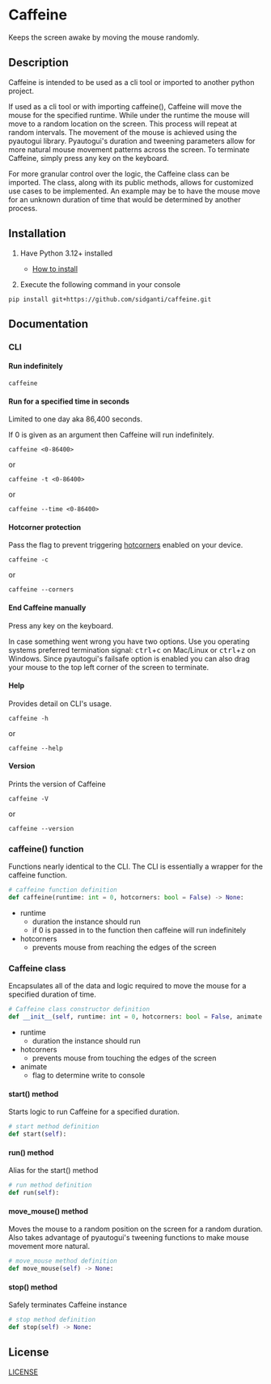 # Caffeine

Keeps the screen awake by moving the mouse randomly.

## Description

Caffeine is intended to be used as a cli tool or imported to another python project.

If used as a cli tool or with importing caffeine(), Caffeine will move the mouse for the specified runtime. While under the runtime the mouse will move to a random location on the screen. This process will repeat at random intervals. The movement of the mouse is achieved using the pyautogui library. Pyautogui's duration and tweening parameters allow for more natural mouse movement patterns across the screen. To terminate Caffeine, simply press any key on the keyboard.

For more granular control over the logic, the Caffeine class can be imported. The class, along with its public methods, allows for customized use cases to be implemented. An example may be to have the mouse move for an unknown duration of time that would be determined by another process.

## Installation

1. Have Python 3.12+ installed
    - [How to install](https://www.python.org/downloads/)

2. Execute the following command in your console

```console
pip install git+https://github.com/sidganti/caffeine.git
```

## Documentation

### CLI

#### Run indefinitely

```console
caffeine
```

#### Run for a specified time in seconds

Limited to one day aka 86,400 seconds.

If 0 is given as an argument then Caffeine will run indefinitely.

```console
caffeine <0-86400>
```

or

```console
caffeine -t <0-86400>
```

or

```console
caffeine --time <0-86400>
```

#### Hotcorner protection

Pass the flag to prevent triggering [hotcorners](https://support.apple.com/guide/mac-help/use-hot-corners-mchlp3000/mac) enabled on your device.

```console
caffeine -c
```

or

```console
caffeine --corners
```

#### End Caffeine manually

Press any key on the keyboard.

In case something went wrong you have two options. Use you operating systems preferred termination signal: <kbd>ctrl</kbd>+<kbd>c</kbd> on Mac/Linux or <kbd>ctrl</kbd>+<kbd>z</kbd> on Windows. Since pyautogui's failsafe option is enabled you can also drag your mouse to the top left corner of the screen to terminate.

#### Help

Provides detail on CLI's usage.

```console
caffeine -h
```

or

```console
caffeine --help
```

#### Version

Prints the version of Caffeine

```console
caffeine -V
```

or

```console
caffeine --version
```

### caffeine() function

Functions nearly identical to the CLI. The CLI is essentially a wrapper for the caffeine function.

```python
# caffeine function definition
def caffeine(runtime: int = 0, hotcorners: bool = False) -> None:
```

- runtime
    - duration the instance should run
    - if 0 is passed in to the function then caffeine will run indefinitely
- hotcorners
    - prevents mouse from reaching the edges of the screen

### Caffeine class

Encapsulates all of the data and logic required to move the mouse for a specified duration of time.

```python
# Caffeine class constructor definition
def __init__(self, runtime: int = 0, hotcorners: bool = False, animate: bool = True) -> None:
```

- runtime
    - duration the instance should run
- hotcorners
    - prevents mouse from touching the edges of the screen
- animate
    - flag to determine write to console

#### start() method

Starts logic to run Caffeine for a specified duration.

```python
# start method definition
def start(self):
```

#### run() method

Alias for the start() method

```python
# run method definition
def run(self):
```

#### move_mouse() method

Moves the mouse to a random position on the screen for a random duration. Also takes advantage of pyautogui's tweening functions to make mouse movement more natural.

```python
# move_mouse method definition
def move_mouse(self) -> None:
```

#### stop() method

Safely terminates Caffeine instance

```python
# stop method definition
def stop(self) -> None:
```

## License

[LICENSE](LICENSE)